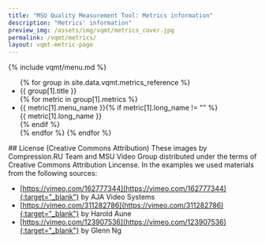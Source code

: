 ```yaml
---
title: "MSU Quality Measurement Tool: Metrics information"
description: "Metrics' information"
preview_img: /assets/img/vqmt/metrics_cover.jpg
permalink: /vqmt/metrics/
layout: vqmt-metric-page
---
```

<div class="tiles-width markdown article" markdown="1">
{% include vqmt/menu.md %}
</div>

<div id="metric_container">
<ul id="metric_list">
{% for group in site.data.vqmt.metrics_reference %}
	<li class="metric-group-title">{{ group[1].title }}</li>
	{% for metric in group[1].metrics %}
		<li><a metric_name="{{ metric[0] }}">{{ metric[1].menu_name }}{% if metric[1].long_name != "" %}<div class="metric_long_name">{{ metric[1].long_name }}</div>{% endif %}</a></li>
    {% endfor %}
{% endfor %}
</ul>
<div id="metric_info">
</div>
</div>

<a name="license" id="license"></a>
<div class="tiles-width markdown article" markdown="1">
## License (Creative Commons Attribution)
These images by Compression.RU Team and MSU Video Group distributed under the terms of Creative Commons Attribution Lincense. In the examples we used materials from the following sources:

* [https://vimeo.com/162777344](https://vimeo.com/162777344){:target="_blank"} by AJA Video Systems
* [https://vimeo.com/311282786](https://vimeo.com/311282786){:target="_blank"} by Harold Aune
* [https://vimeo.com/123907536](https://vimeo.com/123907536){:target="_blank"} by Glenn Ng
</div>